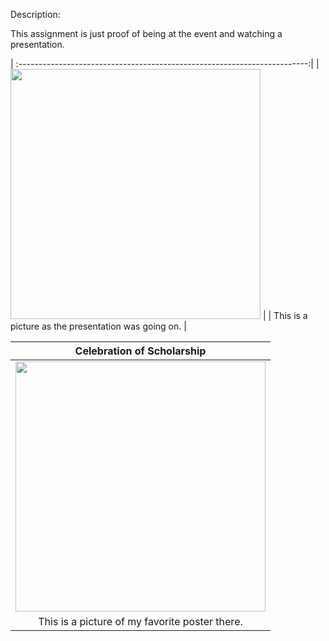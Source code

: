 Description:

This assignment is just proof of being at the event and watching a presentation.

| :------------------------------------------------------------------------:|
|  <img src="https://thumbs2.imgbox.com/28/25/220Gm9s3_t.jpg" width="400" > |
| This is a picture as the presentation was going on.                       |

|                                Celebration of Scholarship                  |
| :------------------------------------------------------------------------: |
|  <img src="https://thumbs2.imgbox.com/26/32/1Ygd6goq_t.jpg" width="400">   |
| This is a picture of my favorite poster there.                             |







